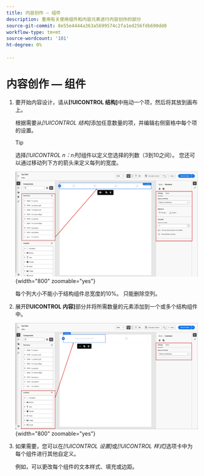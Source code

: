 ```yaml
---
title: 内容创作 — 组件
description: 重用有关使用组件和内容元素进行内容创作的部分
source-git-commit: 8e55e4444a363a5699574c2fa1ed256fdb690dd0
workflow-type: tm+mt
source-wordcount: '181'
ht-degree: 0%

---
```


# 内容创作 — 组件

1. 要开始内容设计，请从&#x200B;**[!UICONTROL 结构]**&#x200B;中拖动一个项，然后将其放到画布上。

   根据需要从&#x200B;_[!UICONTROL 结构]_&#x200B;添加任意数量的项，并编辑右侧窗格中每个项的设置。

   >[!TIP]
   >
   >选择&#x200B;_[!UICONTROL n：n列]_&#x200B;组件以定义您选择的列数（3到10之间）。 您还可以通过移动列下方的箭头来定义每列的宽度。

   ![将结构拖动到画布上并调整设置](../assets/content-design-shared/content-design-add-structure.png){width="800" zoomable="yes"}

   每个列大小不能小于结构组件总宽度的10%。 只能删除空列。

1. 展开&#x200B;**[!UICONTROL 内容]**&#x200B;部分并将所需数量的元素添加到一个或多个结构组件中。

   ![将内容元素拖到画布上并调整设置](../assets/content-design-shared/content-design-add-content.png){width="800" zoomable="yes"}
   <!--
   reference to the contents elements--->

1. 如果需要，您可以在&#x200B;_[!UICONTROL 设置]_&#x200B;或&#x200B;_[!UICONTROL 样式]_&#x200B;选项卡中为每个组件进行其他自定义。

   例如，可以更改每个组件的文本样式、填充或边距。

<!-- 1. Click **[!UICONTROL Enable condition content]** to add dynamic content and adapt the content to the targeted profiles based on conditional rules.
-->
